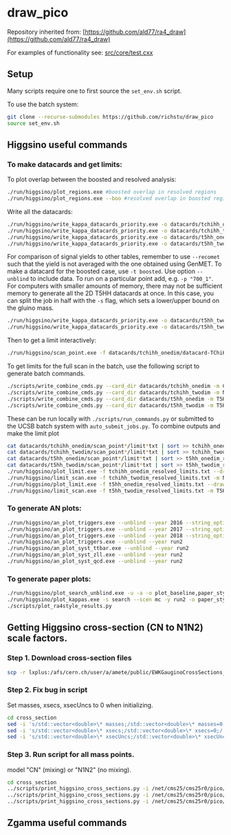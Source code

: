 draw_pico
========

Repository inherited from: [https://github.com/ald77/ra4_draw](https://github.com/ald77/ra4_draw)

For examples of functionality see: [src/core/test.cxx](src/core/test.cxx)

## Setup

Many scripts require one to first source the `set_env.sh` script.

To use the batch system:
~~~~bash
git clone --recurse-submodules https://github.com/richstu/draw_pico
source set_env.sh
~~~~

## Higgsino useful commands

### To make datacards and get limits:

To plot overlap between the boosted and resolved analysis:

~~~~bash
./run/higgsino/plot_regions.exe #boosted overlap in resolved regions
./run/higgsino/plot_regions.exe --boo #resolved overlap in boosted regions
~~~~

Write all the datacards:

~~~~bash
./run/higgsino/write_kappa_datacards_priority.exe -o datacards/tchihh_onedim/ -m CN -1 -r 1 --unblind --unblind_signalregion
./run/higgsino/write_kappa_datacards_priority.exe -o datacards/tchihh_twodim/ -m N1N2 -2 -r 1 --unblind --unblind_signalregion
./run/higgsino/write_kappa_datacards_priority.exe -o datacards/t5hh_onedim/ -m T5HH -f -1 -r 1 --unblind --unblind_signalregion
./run/higgsino/write_kappa_datacards_priority.exe -o datacards/t5hh_twodim/ -m T5HH -2 -r 1 --unblind --unblind_signalregion
~~~~

For comparison of signal yields to other tables, remember to use `--recomet` such that the yield is not averaged with the one obtained using GenMET. To make a datacard for the boosted case, use `-t boosted`. Use option `--unblind` to include data. To run on a particular point add, e.g. `-p "700_1"`. For computers with smaller amounts of memory, there may not be sufficient memory to generate all the 2D T5HH datacards at once. In this case, you can split the job in half with the `-s` flag, which sets a lower/upper bound on the gluino mass. 

~~~~bash
./run/higgsino/write_kappa_datacards_priority.exe -o datacards/t5hh_twodim/ -m T5HH -2 -r 1 --unblind --unblind_signalregion -s "-2100"
./run/higgsino/write_kappa_datacards_priority.exe -o datacards/t5hh_twodim/ -m T5HH -2 -r 1 --unblind --unblind_signalregion -s 2100
~~~~

Then to get a limit interactively:

~~~~bash
./run/higgsino/scan_point.exe -f datacards/tchihh_onedim/datacard-TChiHH_mChi-700_mLSP-0_Tune_2016,2017,2018_priority1_resolved.txt
~~~~

To get limits for the full scan in the batch, use the following script to generate batch commands.

~~~~bash
./scripts/write_combine_cmds.py --card_dir datacards/tchihh_onedim -m CN
./scripts/write_combine_cmds.py --card_dir datacards/tchihh_twodim -m N1N2
./scripts/write_combine_cmds.py --card_dir datacards/t5hh_onedim -m T5HH
./scripts/write_combine_cmds.py --card_dir datacards/t5hh_twodim -m T5HH
~~~~

These can be run locally with `./scripts/run_commands.py` or submitted to the UCSB batch system with `auto_submit_jobs.py`. To combine outputs and make the limit plot

~~~~bash
cat datacards/tchihh_onedim/scan_point*/limit*txt | sort >> tchihh_onedim_resolved_limits.txt
cat datacards/tchihh_twodim/scan_point*/limit*txt | sort >> tchihh_twodim_resolved_limits.txt
cat datacards/t5hh_onedim/scan_point*/limit*txt | sort >> t5hh_onedim_resolved_limits.txt
cat datacards/t5hh_twodim/scan_point*/limit*txt | sort >> t5hh_twodim_resolved_limits.txt
./run/higgsino/plot_limit.exe -f tchihh_onedim_resolved_limits.txt --drawData -t tchihh_onedim_resolved
./run/higgsino/limit_scan.exe -f tchihh_twodim_resolved_limits.txt -m N1N2 -t tchihh_twodim_resolved --unblind
./run/higgsino/plot_limit.exe -f t5hh_onedim_resolved_limits.txt --drawData -m T5HH -t t5hh_onedim_resolved
./run/higgsino/limit_scan.exe -f t5hh_twodim_resolved_limits.txt -m T5HH -t t5hh_twodim_resolved --unblind
~~~~

### To generate AN plots:

~~~~bash
./run/higgsino/an_plot_triggers.exe --unblind --year 2016 --string_options systematic,efficiency,cr
./run/higgsino/an_plot_triggers.exe --unblind --year 2017 --string_options systematic,efficiency,cr
./run/higgsino/an_plot_triggers.exe --unblind --year 2018 --string_options systematic,efficiency,cr
./run/higgsino/an_plot_triggers.exe --unblind --year run2
./run/higgsino/an_plot_syst_ttbar.exe --unblind --year run2
./run/higgsino/an_plot_syst_zll.exe --unblind --year run2
./run/higgsino/an_plot_syst_qcd.exe --unblind --year run2
~~~~

### To generate paper plots:

~~~~bash
./run/higgsino/plot_search_unblind.exe -u -a -o plot_baseline,paper_style,plot_in_btags,plot_in_btags_with_met_split
./run/higgsino/plot_kappas.exe -s search --scen mc -y run2 -o paper_style
./scripts/plot_ra4style_results.py
~~~~

## Getting Higgsino cross-section (CN to N1N2) scale factors.

### Step 1. Download cross-section files

~~~~bash
scp -r lxplus:/afs/cern.ch/user/a/amete/public/EWKGauginoCrossSections_13TeV cross_section
~~~~

### Step 2. Fix bug in script

Set masses, xsecs, xsecUncs to 0 when initializing.

~~~~bash
cd cross_section
sed -i 's/std::vector<double>\* masses;/std::vector<double>\* masses=0;/' get_gaugino.C
sed -i 's/std::vector<double>\* xsecs;/std::vector<double>\* xsecs=0;/' get_gaugino.C
sed -i 's/std::vector<double>\* xsecUncs;/std::vector<double>\* xsecUncs=0;/' get_gaugino.C
~~~~

### Step 3. Run script for all mass points.

 model "CN" (mixing) or "N1N2" (no mixing).

~~~~bash
cd cross_section
../scripts/print_higgsino_cross_sections.py -i /net/cms25/cms25r0/pico/NanoAODv7/nano/2016/SMS-TChiHH_2D -m CN
../scripts/print_higgsino_cross_sections.py -i /net/cms25/cms25r0/pico/NanoAODv7/nano/2016/SMS-TChiHH_2D -m N1N2
../scripts/print_higgsino_cross_sections.py -i /net/cms25/cms25r0/pico/NanoAODv7/nano/2016/SMS-TChiHH_2D -c
~~~~

## Zgamma useful commands

